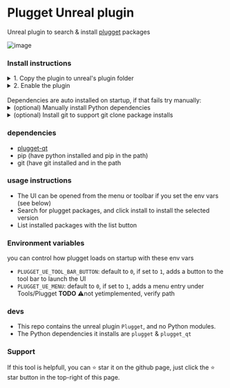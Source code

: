 # Plugget Unreal plugin

Unreal plugin to search & install [plugget](https://github.com/plugget/plugget) packages 

![image](https://github.com/plugget/plugget-qt-addon/assets/3758308/0752c140-5b26-452e-81ac-fc4e36ccdb23)<br>

### Install instructions

<details>
<summary>1. Copy the plugin to unreal's plugin folder</summary>
  
  - [Download](https://github.com/plugget/plugget-unreal-plugin/archive/refs/heads/main.zip) and Unzip  
  - Copy the `plugget` folder inside the unzipped folder, to Unreal's plugins folder  
</details>


<details>
<summary>2. Enable the plugin</summary>
  
  - Restart or open Unreal
  - Open the plugin editor from the menu `edit/Plugins`
  - Enable the `plugget` plugin
  - Restart Unreal
</details>

<br>
Dependencies are auto installed on startup, if that fails try manually:
<details>
<summary>(optional) Manually install Python dependencies</summary>
  
Install the dependencies to Unreal's engine folder:

⚠️ PySide 6.7 has a breaking bug. Install older version for now  
py3.11 has no available older versions for PySide6  

```batch
set UE_FOLDER="D:\Program Files\Epic Games\UE_5.4"
set PYTHON_FOLDER=%UE_FOLDER%\Engine\Binaries\ThirdParty\Python3\Win64
cd /d %PYTHON_FOLDER%
python -m pip install PySide6 --version 6.6.3.1 --target %PYTHON_FOLDER%\Lib\site-packages
python -m pip install plugget-qt --target %PYTHON_FOLDER%\Lib\site-packages
```
</details>


<details>
<summary>(optional) Install git to support git clone package installs</summary>
  
  (plugget uses this to install packages)  
   open the command prompt on Windows and run the below command:  
  
```
winget install git.git
```
</details>


### dependencies
- [plugget-qt](https://github.com/plugget/plugget-qt)
- pip (have python installed and pip in the path)
- git (have git installed and in the path


### usage instructions
- The UI can be opened from the menu or toolbar if you set the env vars (see below)
- Search for plugget packages, and click install to install the selected version
- List installed packages with the list button

### Environment variables
you can control how plugget loads on startup with these env vars
- `PLUGGET_UE_TOOL_BAR_BUTTON`: default to `0`, if set to `1`, adds a button to the tool bar to launch the UI 
- `PLUGGET_UE_MENU`:  default to `0`, if set to `1`, adds a menu entry under Tools/Plugget **TODO** ⚠️not yetimplemented, verify path

### devs
- This repo contains the unreal plugin `Plugget`, and no Python modules.
- The Python dependencies it installs are `plugget` & `plugget_qt`

### Support

If this tool is helpfull, you can ⭐ star it on the github page,
just click the ⭐ star button in the top-right of this page.
